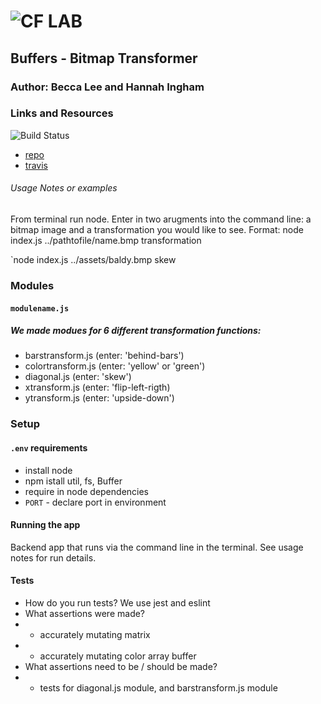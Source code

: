 ![CF](http://i.imgur.com/7v5ASc8.png) LAB
=================================================

## Buffers - Bitmap Transformer

### Author: Becca Lee and Hannah Ingham

### Links and Resources
![Build Status](https://api.travis-ci.com/beccalee123/05-project-bl-and-hi.svg?branch=master)

* [repo](https://github.com/beccalee123/05-project-bl-and-hi)
* [travis](](https://www.travis-ci.com/beccalee123/05-project))


###### Usage Notes or examples
From terminal run node. Enter in two arugments into the command line: a bitmap image and a transformation you would like to see. 
Format: node index.js ../pathtofile/name.bmp transformation

`node index.js ../assets/baldy.bmp skew

### Modules
#### `modulename.js`
##### We made modues for 6 different transformation functions:
* barstransform.js (enter: 'behind-bars')
* colortransform.js (enter: 'yellow' or 'green')
* diagonal.js   (enter: 'skew')
* xtransform.js (enter: 'flip-left-rigth)
* ytransform.js (enter: 'upside-down')


### Setup
#### `.env` requirements
* install node
* npm istall util, fs, Buffer
* require in node dependencies
* `PORT` - declare port in environment

#### Running the app
Backend app that runs via the command line in the terminal. See usage notes for run details.

#### Tests
* How do you run tests? We use jest and eslint
* What assertions were made? 
* * accurately mutating matrix
* * accurately mutating color array buffer 
* What assertions need to be / should be made?
* * tests for diagonal.js module, and barstransform.js module

